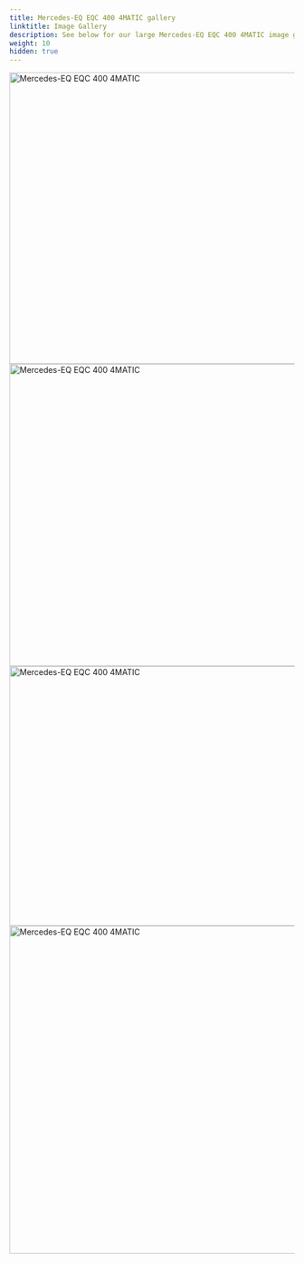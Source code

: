 ```yaml
---
title: Mercedes-EQ EQC 400 4MATIC gallery
linktitle: Image Gallery
description: See below for our large Mercedes-EQ EQC 400 4MATIC image gallery. Click pictures for high-resolution versions.
weight: 10
hidden: true
---
```

<!-- markdownlint-disable MD033 -->
<object type="image/svg+xml" data="../modelnavigation.svg"></object>
<div class="pswp-gallery pswp-gallery--single-column" id="my-gallery">
<a href="https://media.evkx.net/multimedia/models/mercedes/eqc/eqc_400_4matic/frontseats_1.jpg"
data-pswp-src="https://media.evkx.net/multimedia/models/mercedes/eqc/eqc_400_4matic/frontseats_1.jpg"
data-pswp-width="3000"
data-pswp-height="1931" 
target="_blank">
<img src="https://media.evkx.net/multimedia/models/mercedes/eqc/eqc_400_4matic/frontseats_1_st.jpg" alt="Mercedes-EQ EQC 400 4MATIC" width="800px" height="514px" />
</a>
<a href="https://media.evkx.net/multimedia/models/mercedes/eqc/eqc_400_4matic/main_1.jpg"
data-pswp-src="https://media.evkx.net/multimedia/models/mercedes/eqc/eqc_400_4matic/main_1.jpg"
data-pswp-width="3000"
data-pswp-height="2000" 
target="_blank">
<img src="https://media.evkx.net/multimedia/models/mercedes/eqc/eqc_400_4matic/main_1_st.jpg" alt="Mercedes-EQ EQC 400 4MATIC" width="800px" height="533px" />
</a>
<a href="https://media.evkx.net/multimedia/models/mercedes/eqc/eqc_400_4matic/screens_1.jpg"
data-pswp-src="https://media.evkx.net/multimedia/models/mercedes/eqc/eqc_400_4matic/screens_1.jpg"
data-pswp-width="3000"
data-pswp-height="1721" 
target="_blank">
<img src="https://media.evkx.net/multimedia/models/mercedes/eqc/eqc_400_4matic/screens_1_st.jpg" alt="Mercedes-EQ EQC 400 4MATIC" width="800px" height="458px" />
</a>
<a href="https://media.evkx.net/multimedia/models/mercedes/eqc/eqc_400_4matic/trunk_1.jpg"
data-pswp-src="https://media.evkx.net/multimedia/models/mercedes/eqc/eqc_400_4matic/trunk_1.jpg"
data-pswp-width="3000"
data-pswp-height="2170" 
target="_blank">
<img src="https://media.evkx.net/multimedia/models/mercedes/eqc/eqc_400_4matic/trunk_1_st.jpg" alt="Mercedes-EQ EQC 400 4MATIC" width="800px" height="578px" />
</a>
</div>
<script type="module">
  import PhotoSwipeLightbox from '/js/photoswipe-lightbox.esm.js';
    const lightbox = new PhotoSwipeLightbox({
       gallery: '#my-gallery',
        children: 'a',
        pswpModule: () => import('/js/photoswipe.esm.js')
    });
lightbox.init();
</script>
